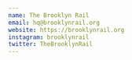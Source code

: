 ```yaml
---
name: The Brooklyn Rail
email: hq@brooklynrail.org
website: https://brooklynrail.org
instagram: brooklynrail
twitter: TheBrooklynRail
---
```

